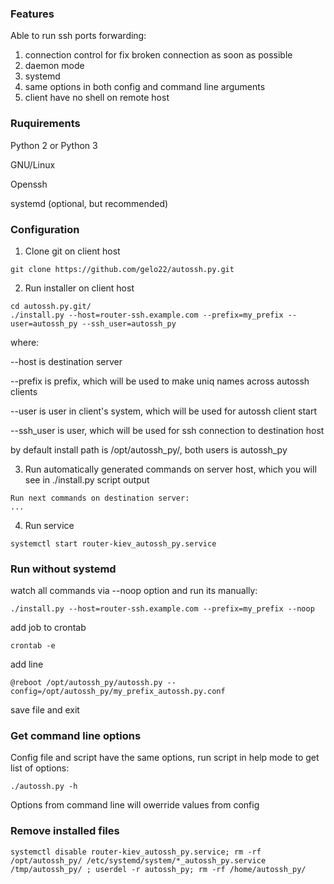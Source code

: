 ### Features

Able to run ssh ports forwarding:

1. connection control for fix broken connection as soon as possible
2. daemon mode
3. systemd
4. same options in both config and command line arguments
5. client have no shell on remote host

### Ruquirements

Python 2 or Python 3

GNU/Linux

Openssh

systemd (optional, but recommended)

### Configuration

1. Clone git on client host
~~~~
git clone https://github.com/gelo22/autossh.py.git
~~~~
2. Run installer on client host
~~~~
cd autossh.py.git/
./install.py --host=router-ssh.example.com --prefix=my_prefix --user=autossh_py --ssh_user=autossh_py
~~~~
where:

--host is destination server
 
--prefix is prefix, which will be used to make uniq names across autossh clients

--user is user in client's system, which will be used for autossh client start

--ssh_user is user, which will be used for ssh connection to destination host

by default install path is /opt/autossh_py/, both users is autossh_py

3. Run automatically generated commands on server host, which you will see in ./install.py script output
~~~~
Run next commands on destination server:
...
~~~~
4. Run service
~~~~
systemctl start router-kiev_autossh_py.service
~~~~

### Run without systemd

watch all commands via --noop option and run its manually:
~~~~
./install.py --host=router-ssh.example.com --prefix=my_prefix --noop
~~~~
add job to crontab
~~~~
crontab -e
~~~~
add line
~~~~
@reboot /opt/autossh_py/autossh.py --config=/opt/autossh_py/my_prefix_autossh.py.conf
~~~~
save file and exit

### Get command line options

Config file and script have the same options, run script in help mode to get list of options:
~~~~
./autossh.py -h
~~~~

Options from command line will owerride values from config

### Remove installed files
~~~~
systemctl disable router-kiev_autossh_py.service; rm -rf /opt/autossh_py/ /etc/systemd/system/*_autossh_py.service /tmp/autossh_py/ ; userdel -r autossh_py; rm -rf /home/autossh_py/
~~~~
